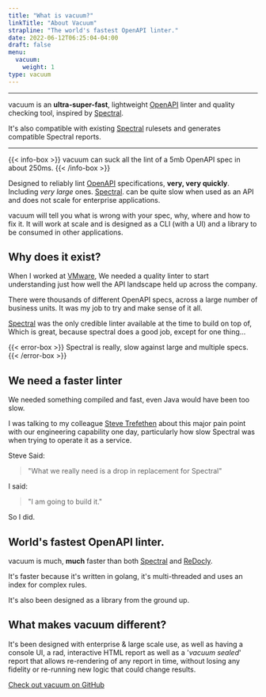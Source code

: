 ```yaml
---
title: "What is vacuum?"
linkTitle: "About Vacuum"
strapline: "The world's fastest OpenAPI linter."
date: 2022-06-12T06:25:04-04:00
draft: false
menu: 
  vacuum:
    weight: 1
type: vacuum
---
```


---

vacuum is an **ultra-super-fast**, lightweight [OpenAPI](https://www.openapis.org/) linter and quality checking tool, inspired by
[Spectral](https://github.com/stoplightio/spectral).

It's also compatible with existing [Spectral](https://github.com/stoplightio/spectral) rulesets and generates compatible 
Spectral reports.

---

{{< info-box >}}
vacuum can suck all the lint of a 5mb OpenAPI spec in about 250ms.
{{< /info-box >}}

Designed to reliably lint [OpenAPI](https://www.openapis.org/) specifications, **very, very quickly**. Including _very large_ ones.
[Spectral](https://github.com/stoplightio/spectral). can be quite slow when used as an API and does not scale for enterprise applications.

vacuum will tell you what is wrong with your spec, why, where and how to fix it. It will work at scale and is designed as a CLI (with a UI) and a library to be consumed in other applications.



## Why does it exist?

When I worked at [VMware](https://www.vmware.com/), We needed a quality linter to start understanding just how well the API landscape held up across the company. 

There were thousands of different OpenAPI specs, across a large number of business units. It was my job to try and make sense of it all.

[Spectral](https://github.com/stoplightio/spectral) was the only credible linter available at the time to build on top of, Which is great, 
because spectral does a good job, except for one thing...

{{< error-box >}}
Spectral is really, slow against large and multiple specs.
{{< /error-box >}}



## We need a faster linter

We needed something compiled and fast, even Java would have been too slow.

I was talking to my colleague [Steve Trefethen](https://ca-17.com/) about this major pain point with our engineering capability one day, 
particularly how slow Spectral was when trying to operate it as a service.

Steve Said:

> "What we really need is a drop in replacement for Spectral"

I said: 

> "I am going to build it."

So I did. 

## World's fastest OpenAPI linter.

vacuum is much, **much** faster than both [Spectral](https://github.com/stoplightio/spectral) and [ReDocly](https://github.com/Redocly/redocly-cli).

It's faster because it's written in golang, it's multi-threaded and uses an index for complex rules.

It's also been designed as a library from the ground up.

## What makes vacuum different?

It's been designed with enterprise & large scale use, as well as having a console UI, a rad, interactive HTML report as
well as a '_vacuum sealed_' report that allows re-rendering of any report in time, without losing any fidelity or re-running
new logic that could change results.


[Check out vacuum on GitHub](https://github.com/daveshanley/vacuum)